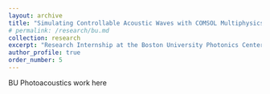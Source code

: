 ```yaml
---
layout: archive
title: "Simulating Controllable Acoustic Waves with COMSOL Multiphysics"
# permalink: /research/bu.md
collection: research
excerpt: "Research Internship at the Boston University Photonics Center"
author_profile: true
order_number: 5
---
```


BU Photoacoustics work here